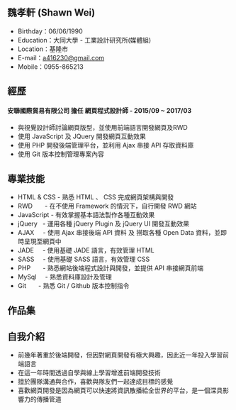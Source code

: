 ## 魏孝軒 (Shawn Wei)

- Birthday：06/06/1990
- Education：大同大學 - 工業設計研究所(媒體組)
- Location：基隆市
- E-mail：a416230@gmail.com
- Mobile：0955-865213


## 經歷

#### 安聯國際貿易有限公司 擔任 網頁程式設計師 - 2015/09 ~ 2017/03

- 與視覺設計師討論網頁版型，並使用前端語言開發網頁及RWD
- 使用 JavaScript 及 JQuery 開發網頁互動效果
- 使用 PHP 開發後端管理平台，並利用 Ajax 串接 API 存取資料庫
- 使用 Git 版本控制管理專案內容


## 專業技能

- HTML & CSS - 熟悉 HTML 、 CSS 完成網頁架構與開發
- RWD        - 在不使用 Framework 的情況下，自行開發 RWD 網站
- JavaScript - 有效掌握基本語法製作各種互動效果
- jQuery     - 運用各種 jQuery Plugin 及 jQuery UI 開發互動效果
- AJAX       - 使用 Ajax 串接後端 API 資料 及 撈取各種 Open Data 資料，並即時呈現至網頁中
- JADE       - 使用基礎 JADE 語言，有效管理 HTML
- SASS       - 使用基礎 SASS 語言，有效管理 CSS
- PHP        - 熟悉網站後端程式設計與開發，並提供 API 串接網頁前端
- MySql      - 熟悉資料庫設計及管理
- Git        - 熟悉 Git / Github 版本控制指令


## 作品集


## 自我介紹

- 前幾年著重於後端開發，但因對網頁開發有極大興趣，因此近一年投入學習前端語言
- 在這一年時間透過自學與線上學習增進前端開發技術
- 擅於團隊溝通與合作，喜歡與隊友們一起達成目標的感覺
- 喜歡網頁開發是因為網頁可以快速將資訊散播給全世界的平台，是一個深具影響力的傳播管道






